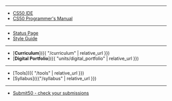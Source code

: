 ***
* [CS50 IDE](https://ide.cs50.io/)
* [CS50 Programmer's Manual](https://man.cs50.io/)

***

* <a href="https://cs50.statuspage.io/" target="_blank">Status Page</a>
* <a href="https://cs50.readthedocs.io/style/c/" target="_blank">Style Guide</a>

***

* [**Curriculum**]({{ "/curriculum" | relative_url }})
* [**Digital Portfolio**]({{ "units/digital_portfolio" | relative_url }})
<!-- * [Problems by Unit]({{ "problems" | relative_url}}) -->

***

* [Tools]({{ "/tools" | relative_url }})
* [Syllabus]({{"/syllabus" | relative_url }})

***

* <a href="https://submit.cs50.io" target="_blank">Submit50 - check your submissions</a>

